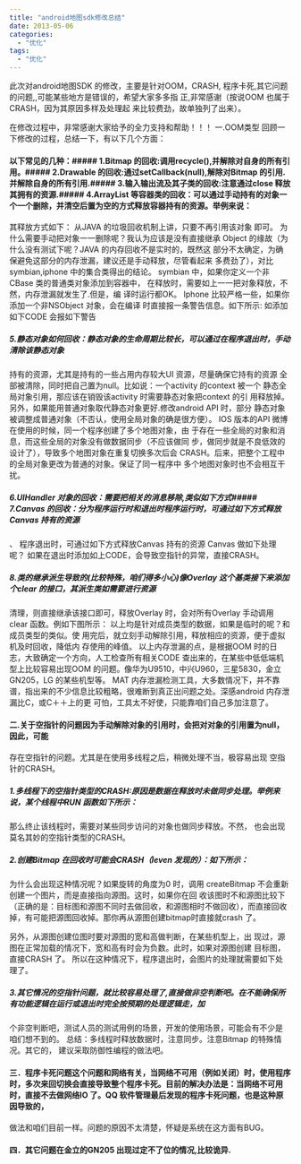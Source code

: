 ```yaml
---
title: "android地图sdk修改总结"
date: 2013-05-06
categories:
  - "优化"
tags:
  - "优化"
---
```

<!--more-->

此次对android地图SDK 的修改，主要是针对OOM，CRASH,
程序卡死,其它问题的问题,,可能某些地方是错误的，希望大家多多指
正,非常感谢（按说OOM 也属于CRASH，因为其原因多样及处理起
来比较费劲，故单独列了出来）。

在修改过程中，非常感谢大家给予的全力支持和帮助！！！
一.OOM类型
回顾一下修改的过程，总结一下，有以下几个方面：
#### 以下常见的几种：##### 1.Bitmap 的回收:调用recycle(),并解除对自身的所有引用。##### 2.Drawable 的回收:通过setCallback(null),解除对Bitmap 的引用.并解除自身的所有引用.##### 3.输入输出流及其子类的回收:注意通过close 释放其拥有的资源.##### 4.ArrayList 等容器类的回收：可以通过手动持有的对象一个一个删除，并清空后置为空的方式释放容器持有的资源。举例来说：
其释放方式如下：
从JAVA 的垃圾回收机制上讲，只要不再引用该对象
即可。
为什么需要手动把对象一一删除呢？我认为应该是没有直接继承
Object 的缘故（为什么没有测试下呢？JAVA 的内存回收不是实时的，既然这
部分不太确定，为确保避免这部分的内存泄漏，建议还是手动释放，尽管看起来
多费劲了），对比symbian,iphone 中的集合类得出的结论。
symbian 中，如果你定义一个非CBase 类的普通类对象添加到容器中，
在释放时，需要如上一一把对象释放，不然，内存泄漏就发生了.但是，编
译时运行都OK。
Iphone 比较严格一些，如果你添加一个非NSObject 对象，会在编译
时直接报一条警告信息。如下所示:
如添加如下CODE
会报如下警告
##### 5.静态对象如何回收：静态对象的生命周期比较长，可以通过在程序退出时，手动清除该静态对象
持有的资源，尤其是持有的一些占用内存较大UI 资源，尽量确保它持有的资源
全部被清除，同时把自己置为null。比如说：一个activity 的context 被一个
静态全局对象引用，那应该在销毁该activity 时需要静态对象把context 的引
用释放掉。
另外，如果能用普通对象取代静态对象更好.修改android API 时，部分
静态对象被调整成普通对象（不否认，使用全局对象的确是很方便）。
IOS 版本的API 微博在使用的时候，同一个程序创建了多个地图对象，由
于存在一些全局的对象和消息，而这些全局的对象没有做数据同步（不应该做同
步，做同步就是不良低效的设计了），导致多个地图对象在重复切换多次后会
CRASH。后来，把整个工程中的全局对象更改为普通的对象。保证了同一程序中
多个地图对象时也不会相互干扰。
##### 6.UIHandler 对象的回收：需要把相关的消息移除,类似如下方式##### 7.Canvas 的回收：分为程序运行时和退出时程序运行时，可通过如下方式释放Canvas 持有的资源
、
程序退出时，可通过如下方式释放Canvas 持有的资源
Canvas 做如下处理呢？
如果在退出时添加如上CODE，会导致空指针的异常，直接CRASH。
##### 8.类的继承派生导致的(比较特殊，咱们得多小心)像Overlay 这个基类接下来添加个clear 的接口，其派生类如需要进行资源
清理，则直接继承该接口即可，释放Overlay 时，会对所有Overlay 手动调用
clear 函数。例如下图所示：
以上均是针对成员类型的数据，如果是临时的呢？和成员类型的类似。使
用完后，就立刻手动解除引用，释放相应的资源，便于虚拟机及时回收，降低内
存使用的峰值。
以上内存泄漏的点，是根据OOM 时的日志，大致确定一个方向，人工检查所有相关CODE 查出来的，在某些中低低端机型上比较容易出现OOM 的问题。像华为U9510，中兴U960，三星5830，金立GN205，LG 的某些机型等。
MAT 内存泄漏检测工具，大多数情况下，并不靠谱，指出来的不少信息比较粗略，很难断到真正出问题之处。深感android 内存泄漏比C，或C＋＋上的更
可怕，工具太不好使，只能靠咱们自己多加注意了。

#### 二.关于空指针的问题因为手动解除对象的引用时，会把对对象的引用置为null，因此，可能
存在空指针的问题。尤其是在使用多线程之后，稍微处理不当，极容易出现
空指针的CRASH。
##### 1.多线程下的空指针类型的CRASH:原因是数据在释放时未做同步处理。举例来说，某个线程中RUN 函数如下所示：
那么终止该线程时，需要对某些同步访问的对象也做同步释放。不然，
也会出现莫名其妙的空指针类型的CRASH。
##### 2.创建Bitmap 在回收时可能会CRASH（leven 发现的）：如下所示：
为什么会出现这种情况呢？如果旋转的角度为0 时，调用
createBitmap 不会重新创建一个图片，而是直接指向源图。这时，如果你在回
收该图时不和源图比较下（正确的是：目标图和源图不同时去做回收，和源图相时不做回收），而直接回收掉，有可能把源图回收掉。那你再从源图创建bitmap时直接就crash 了。

另外，从源图创建位图时要对源图的宽和高做判断，在某些机型上，出
现过，源图在正常加载的情况下，宽和高有时会为负数。此时，如果对源图创建
目标图，直接CRASH 了。
所以在这种情况下，程序退出时，会图片的处理就需要如下处理了。
##### 3.其它情况的空指针问题，就比较容易处理了,直接做非空判断吧。在不能确保所有功能逻辑在运行或退出时完全按预期的处理逻辑走，加
个非空判断吧，测试人员的测试用例的场景，开发的使用场景，可能会有不少是
咱们想不到的。
总结：多线程时释放数据时，注意同步。注意Bitmap 的特殊情况。其它的，
建议采取防御性编程的做法吧。
#### 三．程序卡死问题这个问题和网络有关，当网络不可用（例如关闭）时，使用程序时，多次来回切换会直接导致整个程序卡死。目前的解决办法是：当网络不可用时，直接不去做网络IO 了。QQ 软件管理最后发现的程序卡死问题，也是这种原因导致的，

做法和咱们目前一样。问题的原因不太清楚，怀疑是系统在这方面有BUG。

#### 四．其它问题在金立的GN205 出现过定不了位的情况,比较诡异.
